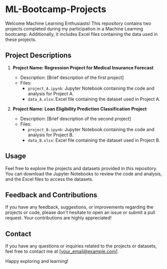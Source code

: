 # ML-Bootcamp-Projects

Welcome Machine Learning Enthusiasts!
This repository contains two projects completed during my participation in a Machine Learning bootcamp. Additionally, it includes Excel files containing the data used in these projects.

## Project Descriptions

1. **Project Name: Regression Project for Medical Insurance Forecast**
   - Description: [Brief description of the first project]
   - Files:
     - `project_A.ipynb`: Jupyter Notebook containing the code and analysis for Project A.
     - `data_A.xlsx`: Excel file containing the dataset used in Project A.

2. **Project Name: Loan Eligibility Prediction Classification Project**
   - Description: [Brief description of the second project]
   - Files:
     - `project_B.ipynb`: Jupyter Notebook containing the code and analysis for Project B.
     - `data_B.xlsx`: Excel file containing the dataset used in Project B.

## Usage

Feel free to explore the projects and datasets provided in this repository. You can download the Jupyter Notebooks to review the code and analysis, and the Excel files to access the datasets.

## Feedback and Contributions

If you have any feedback, suggestions, or improvements regarding the projects or code, please don't hesitate to open an issue or submit a pull request. Your contributions are highly appreciated!

## Contact

If you have any questions or inquiries related to the projects or datasets, feel free to contact me at [your_email@example.com].

Happy exploring and learning!

